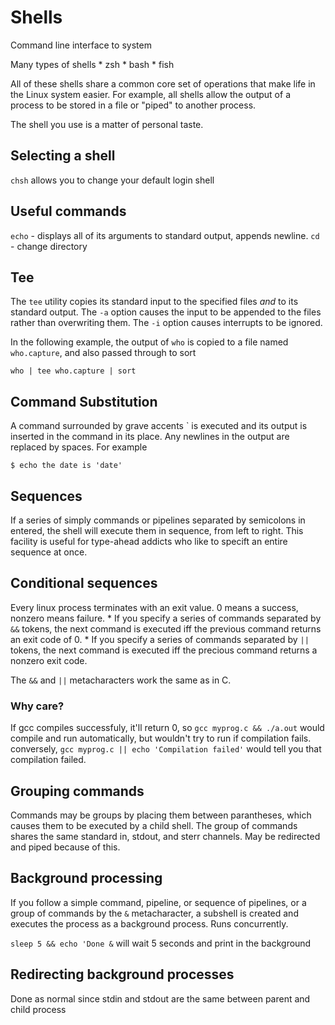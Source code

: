# Shells
Command line interface to system

Many types of shells
    * zsh
    * bash
    * fish

All of these shells share a common core set of operations that make life in the Linux system easier. For example, all shells allow the output of a process to be stored in a file or "piped" to another process.

The shell you use is a matter of personal taste.

## Selecting a shell
`chsh` allows you to change your default login shell

## Useful commands
`echo` - displays all of its arguments to standard output, appends newline.
`cd` - change directory

## Tee
The `tee` utility copies its standard input to the specified files *and* to its standard output. The `-a` option causes the input to be appended to the files rather than overwriting them. The `-i` option causes interrupts to be ignored.

In the following example, the output of `who` is copied to a file named `who.capture`, and also passed through to sort

`who | tee who.capture | sort`

## Command Substitution
A command surrounded by grave accents \` is executed and its output is inserted in the command in its place. Any newlines in the output are replaced by spaces. For example

`$ echo the date is 'date'`

## Sequences
If a series of simply commands or pipelines separated by semicolons in entered, the shell will execute them in sequence, from left to right. This facility is useful for type-ahead addicts who like to specift an entire sequence at once.

## Conditional sequences
Every linux process terminates with an exit value. 0 means a success, nonzero means failure.
    * If you specify a series of commands separated by `&&` tokens, the next command is executed iff the previous command returns an exit code of 0.
    * If you specify a series of commands separated by `||` tokens, the next command is executed iff the precious command returns a nonzero exit code.

The `&&` and `||` metacharacters work the same as in C.

### Why care?
If gcc compiles successfuly, it'll return 0, so `gcc myprog.c && ./a.out` would compile and run automatically, but wouldn't try to run if compilation fails. conversely, `gcc myprog.c || echo 'Compilation failed'` would tell you that compilation failed.

## Grouping commands
Commands may be groups by placing them between parantheses, which causes them to be executed by a child shell. The group of commands shares the same standard in, stdout, and sterr channels. May be redirected and piped because of this.

## Background processing
If you follow a simple command, pipeline, or sequence of pipelines, or a group of commands by the `&` metacharacter, a subshell is created and executes the process as a background process. Runs concurrently.

`sleep 5 && echo 'Done &` will wait 5 seconds and print in the background

## Redirecting background processes
Done as normal since stdin and stdout are the same between parent and child process